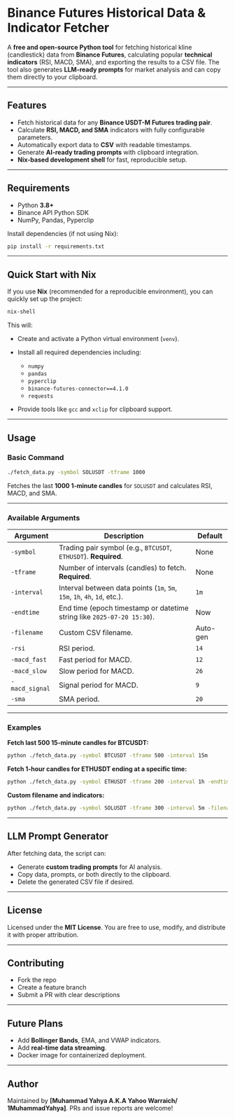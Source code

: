 # Binance Futures Historical Data & Indicator Fetcher

A **free and open-source Python tool** for fetching historical kline (candlestick) data from **Binance Futures**, calculating popular **technical indicators** (RSI, MACD, SMA), and exporting the results to a CSV file. The tool also generates **LLM-ready prompts** for market analysis and can copy them directly to your clipboard.

---

## **Features**
- Fetch historical data for any **Binance USDT-M Futures trading pair**.
- Calculate **RSI, MACD, and SMA** indicators with fully configurable parameters.
- Automatically export data to **CSV** with readable timestamps.
- Generate **AI-ready trading prompts** with clipboard integration.
- **Nix-based development shell** for fast, reproducible setup.

---

## **Requirements**
- Python **3.8+**
- Binance API Python SDK
- NumPy, Pandas, Pyperclip

Install dependencies (if not using Nix):
```bash
pip install -r requirements.txt
```

---

## **Quick Start with Nix**

If you use **Nix** (recommended for a reproducible environment), you can quickly set up the project:

```bash
nix-shell
```

This will:

* Create and activate a Python virtual environment (`venv`).
* Install all required dependencies including:

  * `numpy`
  * `pandas`
  * `pyperclip`
  * `binance-futures-connector==4.1.0`
  * `requests`
* Provide tools like `gcc` and `xclip` for clipboard support.
---

## **Usage**

### **Basic Command**

```bash
./fetch_data.py -symbol SOLUSDT -tframe 1000
```

Fetches the last **1000 1-minute candles** for `SOLUSDT` and calculates RSI, MACD, and SMA.

---

### **Available Arguments**

| Argument       | Description                                                               | Default  |
| -------------- | ------------------------------------------------------------------------- | -------- |
| `-symbol`      | Trading pair symbol (e.g., `BTCUSDT`, `ETHUSDT`). **Required**.           | None     |
| `-tframe`      | Number of intervals (candles) to fetch. **Required**.                     | None     |
| `-interval`    | Interval between data points (`1m`, `5m`, `15m`, `1h`, `4h`, `1d`, etc.). | `1m`     |
| `-endtime`     | End time (epoch timestamp or datetime string like `2025-07-20 15:30`).    | Now      |
| `-filename`    | Custom CSV filename.                                                      | Auto-gen |
| `-rsi`         | RSI period.                                                               | `14`     |
| `-macd_fast`   | Fast period for MACD.                                                     | `12`     |
| `-macd_slow`   | Slow period for MACD.                                                     | `26`     |
| `-macd_signal` | Signal period for MACD.                                                   | `9`      |
| `-sma`         | SMA period.                                                               | `20`     |

---

### **Examples**

**Fetch last 500 15-minute candles for BTCUSDT:**

```bash
python ./fetch_data.py -symbol BTCUSDT -tframe 500 -interval 15m
```

**Fetch 1-hour candles for ETHUSDT ending at a specific time:**

```bash
python ./fetch_data.py -symbol ETHUSDT -tframe 200 -interval 1h -endtime "2025-07-20 15:30"
```

**Custom filename and indicators:**

```bash
python ./fetch_data.py -symbol SOLUSDT -tframe 300 -interval 5m -filename sol_analysis.csv -rsi 10 -macd_fast 8 -macd_slow 21 -sma 50
```

---

## **LLM Prompt Generator**

After fetching data, the script can:

* Generate **custom trading prompts** for AI analysis.
* Copy data, prompts, or both directly to the clipboard.
* Delete the generated CSV file if desired.

---

## **License**

Licensed under the **MIT License**.
You are free to use, modify, and distribute it with proper attribution.

---

## **Contributing**

* Fork the repo
* Create a feature branch
* Submit a PR with clear descriptions

---

## **Future Plans**

* Add **Bollinger Bands**, EMA, and VWAP indicators.
* Add **real-time data streaming**.
* Docker image for containerized deployment.

---

## **Author**

Maintained by **\[Muhammad Yahya A.K.A Yahoo Warraich/ 1MuhammadYahya]**.
PRs and issue reports are welcome!
